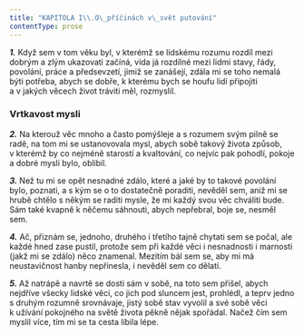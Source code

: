 ```yaml
---
title: "KAPITOLA I\\.O\_příčinách v\_svět putování"
contentType: prose
---
```


**_1._** Když sem v tom věku byl, v kterémž se lidskému rozumu rozdíl mezi dobrým a zlým ukazovati začíná, vida já rozdílné mezi lidmi stavy, řády, povolání, práce a předsevzetí, jimiž se zanášejí, zdála mi se toho nemalá býti potřeba, abych se dobře, k kterému bych se houfu lidí připojiti a v jakých věcech život tráviti měl, roz­myslil.

### Vrtkavost mysli

**_2._** Na kterouž věc mnoho a často pomýšleje a s rozumem svým pilně se radě, na tom mi se ustanovovala mysl, abych sobě takový života způsob, v kterémž by co nejméně starostí a kvaltování, co nejvíc pak pohodlí, pokoje a dobré mysli bylo, oblíbil.

  

**_3._** Než tu mi se opět nesnadné zdálo, které a jaké by to takové povolání bylo, poznati, a s kým se o to dostatečně poraditi, nevěděl sem, aniž mi se hrubě chtělo s někým se raditi mysle, že mi každý svou věc chváliti bude. Sám také kvapně k něčemu sáhnouti, abych nepřebral, boje se, nesměl sem.

  

**_4._** Ač, přiznám se, jednoho, druhého i třetího tajně chytati sem se počal, ale každé hned zase pustil, protože sem při každé věci i nesnadnosti i marnosti (jakž mi se zdálo) něco znamenal. Mezitím bál sem se, aby mi má neustavičnost hanby nepřinesla, i nevěděl sem co dělati.

  

**_5._** Až natrápě a navrtě se dosti sám v sobě, na toto sem přišel, abych nejdříve všecky lidské věci, co jich pod sluncem jest, prohlédl, a teprv jedno s druhým rozumně srovnávaje, jistý sobě stav vyvolil a své sobě věci k užívání pokojného na světě života pěkně nějak spořádal. Načež čím sem myslil více, tím mi se ta cesta líbila lépe.
